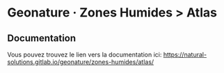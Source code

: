 # Geonature · Zones Humides > Atlas

## Documentation

Vous pouvez trouvez le lien vers la documentation ici: https://natural-solutions.gitlab.io/geonature/zones-humides/atlas/
